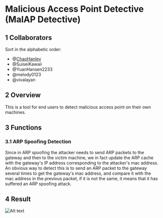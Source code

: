 # Malicious Access Point Detective (MalAP Detective)

## 1 Collaborators 

Sort in the alphabetic order:

- @[ChaoHanley](https://github.com/ChaoHanley)
- @SuiseiKawaii
- @YuanHansen2233
- @melody0123
- @vivalayan

## 2 Overview

This is a tool for end users to detect malicious access point on their own machines.

## 3 Functions

### 3.1 ARP Spoofing Detection

Since in ARP spoofing the attacker needs to send ARP packets to the gateway and then to the victim machine, we in fact update the ARP cache with the gateway's IP address corresponding to the attacker's mac address. An obvious way to detect this is to send an ARP packet to the gateway several times to get the gateway's mac address, and compare it with the mac address in the previous packet, if it is not the same, it means that it has suffered an ARP spoofing attack.

## 4 Result
![Alt text](<L7%{YN]{GPS08INLB5)~RW6-1.png>)